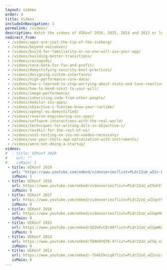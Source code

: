 ```yaml
---
layout: videos
order: 4
title: Videos
includeInNavigation: 1
permalink: /videos/
description: Watch the videos of UIKonf 2016, 2015, 2014 and 2013 or learn more about Berlin's independent iOS developer conference.
redirect_from:
 - /videos/apps-are-just-the-tip-of-the-iceberg/
 - /videos/beyond-voiceover/
 - /videos/build-for-familiarity-or-no-one-will-use-your-app/
 - /videos/building-better-transitions/
 - /videos/cocoapods/
 - /videos/core-data-for-fun-and-profit/
 - /videos/demystifying-security-best-practices/
 - /videos/designing-custom-interfaces/
 - /videos/high-performance-core-data/
 - /videos/how-i-learned-to-stop-worrying-about-state-and-love-reactivecocoa/
 - /videos/how-to-bend-uikit-to-your-will/
 - /videos/image-performance/
 - /videos/inheriting-code-from-other-people/
 - /videos/modular-ios-apps/
 - /videos/objective-c-funtime-know-your-runtime/
 - /videos/opengl-es-demystified/
 - /videos/reverse-engineering-ios-apps/
 - /videos/software-interactions-with-the-real-world/
 - /videos/techniques-for-writing-dsls-in-objective-c/
 - /videos/textkit-for-the-rest-of-us/
 - /videos/unit-testing-on-ios-no-voodoo-necessary/
 - /videos/use-your-tools-app-optimization-with-instruments/
 - /videos/were-not-doing-a-startup/
videos:
#  - title: UIKonf 2020
#    url: ""
#    isMain: 1
 - title: UIKonf 2019
   url: "https://www.youtube.com/embed/videoseries?list=PLdr22uU_wISr-FYeKblv3LMe_kHFzRFBw"
   isMain: 1
 - title: UIKonf 2018
   url: https://www.youtube.com/embed/videoseries?list=PLdr22uU_wISohI7PIhzq0gotGfKZl1lGo
   isMain: 0
 - title: UIKonf 2017
   url: https://www.youtube.com/embed/videoseries?list=PLdr22uU_wISqntV4tQmx9H6sj9gMtj7nG
   isMain: 0
 - title: UIKonf 2016
   url: https://www.youtube.com/embed/videoseries?list=PLdr22uU_wISqm9QbnczWxXs9qyuWpSU4k
   isMain: 0
 - title: UIKonf 2015
   url: https://www.youtube.com/embed/SDZkKvC8r40?list=PLdr22uU_wISpW6XI1J0S7Lp-X8Km-HaQW
   isMain: 0
 - title: UIKonf 2014
   url: https://www.youtube.com/embed/TDAKOYQ7B-4?list=PLdr22uU_wISq-xmSdu1QQ4OJxr68qnJ54
   isMain: 0
 - title: UIKonf 2013
   url: https://www.youtube.com/embed/-fb4bIkniq8?list=PLdr22uU_wISruLvW5HhcbwbtkZ5w6hguY
   isMain: 0
---
```

